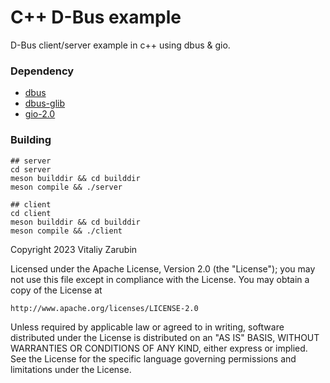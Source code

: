 # C++ D-Bus example

D-Bus client/server example in c++ using dbus & gio.

### Dependency

* [dbus](https://www.freedesktop.org/wiki/Software/dbus/)
* [dbus-glib](https://dbus.freedesktop.org/doc/dbus-glib/)
* [gio-2.0](https://docs.gtk.org/gio/)

### Building

```shell
## server
cd server
meson builddir && cd builddir
meson compile && ./server

## client
cd client
meson builddir && cd builddir
meson compile && ./client
```
Copyright 2023 Vitaliy Zarubin

Licensed under the Apache License, Version 2.0 (the "License");
you may not use this file except in compliance with the License.
You may obtain a copy of the License at

    http://www.apache.org/licenses/LICENSE-2.0

Unless required by applicable law or agreed to in writing, software
distributed under the License is distributed on an "AS IS" BASIS,
WITHOUT WARRANTIES OR CONDITIONS OF ANY KIND, either express or implied.
See the License for the specific language governing permissions and
limitations under the License.
```
